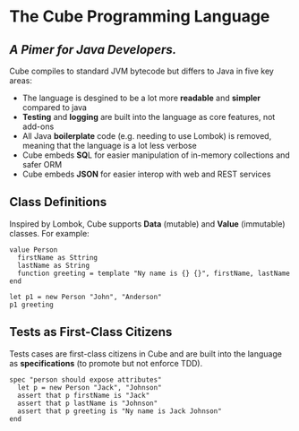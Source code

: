 # The Cube Programming Language
## _A Pimer for Java Developers._

Cube compiles to standard JVM bytecode but differs to Java in five key areas:

- The language is desgined to be a lot more **readable** and **simpler** compared to java
- **Testing** and **logging** are built into the language as core features, not add-ons
- All Java **boilerplate** code (e.g. needing to use Lombok) is removed, meaning that the language is a lot less verbose
- Cube embeds **SQ**L for easier manipulation of in-memory collections and safer ORM
- Cube embeds **JSON** for easier interop with web and REST services

## Class Definitions

Inspired by Lombok, Cube supports **Data** (mutable) and **Value** (immutable) classes. For example:

```
value Person
  firstName as Sttring
  lastName as String
  function greeting = template "Ny name is {} {}", firstName, lastName
end

let p1 = new Person "John", "Anderson"
p1 greeting
```

## Tests as First-Class Citizens

Tests cases are first-class citizens in Cube and are built into the language as **specifications** (to promote  but not enforce TDD).

```
spec "person should expose attributes"
  let p = new Person "Jack", "Johnson"
  assert that p firstName is "Jack"
  assert that p lastName is "Johnson"
  assert that p greeting is "Ny name is Jack Johnson"
end
```
